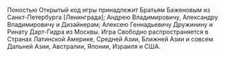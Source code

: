 Поностью Открытый код игры принадлежит Братьям Баженовым из Санкт-Петербурга [Ленинграда]; Андрею Владимировичу, Александру Владимировичу и Дизайнерам; Алексею Геннадьевичу Дружинину и Ринату Дарт-Гидра из Москвы. Игра Свободно распространяется в Странах Латинской Америке, Средней Азии, Ближней Азии и совсем Дальней Азии, Австралии, Японии, Израиля и США.
